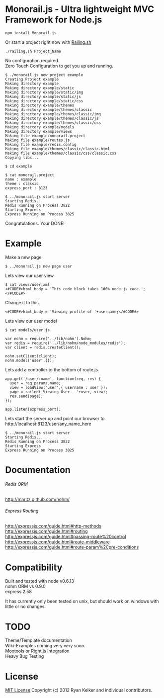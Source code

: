 # Monorail.js - Ultra lightweight MVC Framework for Node.js

	npm install Monorail.js
	
Or start a project right now with <a href="https://github.com/runexec/Railing.sh">Railing.sh</a>

	./railing.sh Project_Name
	
No configuration required.<br />
Zero Touch Configuration to get you up and running.<br />

    $ ./monorail.js new project example
    Creating Project example
    Making directory example
    Making directory example/static
    Making directory example/static/img
    Making directory example/static/js
    Making directory example/static/css
    Making directory example/themes
    Making directory example/themes/classic
    Making directory example/themes/classic/img
    Making directory example/themes/classic/js
    Making directory example/themes/classic/css
    Making directory example/models
    Making directory example/views
    Making file example/monorail.project
    Making file example/routes.js
    Making file example/redis.config
    Making file example/themes/classic/classic.html
    Making file example/themes/classic/css/classic.css
    Copying libs...

    $ cd example

    $ cat monorail.project
    name : example
    theme : classic
    express_port : 8123

    $ ../monorail.js start server
    Starting Redis...
    Redis Running on Process 3822
    Starting Express
    Express Running on Process 3825

Congratulations. Your DONE!<br />

# Example

Make a new page<br />

	$ ../monorail.js new page user

Lets view our user view<br />

	$ cat views/user.xml 
	<#CODE#>html_body = 'This code block takes 100% node.js code.';</#CODE#>

Change it to this<br />

	<#CODE#>html_body = 'Viewing profile of '+username;</#CODE#>

Lets view our user model<br />

	$ cat models/user.js 
	
	var nohm = require('../lib/nohm').Nohm;
	var redis = require('../lib/nohm/node_modules/redis');
	var client = redis.createClient();
	
	nohm.setClient(client);
	nohm.model('user',{});

Lets add a controller to the bottom of route.js
<br />

	app.get('/user/:name', function(req, res) {
	  user = req.params.name;
	  view = loadView('user',{ username : user });
	  page = railed('Viewing User - '+user, view);
	  res.send(page);
	});

	app.listen(express_port);
      
Lets start the server up and point our browser to http://localhost:8123/user/any_name_here

	$ ../monorail.js start server
	Starting Redis...
	Redis Running on Process 3822
	Starting Express
	Express Running on Process 3825

# Documentation

###### Redis ORM
http://maritz.github.com/nohm/

###### Express Routing
http://expressjs.com/guide.html#http-methods <br />
http://expressjs.com/guide.html#routing <br />
http://expressjs.com/guide.html#passing-route%20control <br />
http://expressjs.com/guide.html#route-middleware <br />
http://expressjs.com/guide.html#route-param%20pre-conditions <br />
	
# Compatibility

Built and tested with node v0.6.13<br />
nohm ORM vs 0.9.0<br />
express 2.58<br />
<p />
It has currently only been tested on unix, but should work on windows with little or no changes.

# TODO
Theme/Template documentation<br />
Wiki-Examples coming very very soon.<br />
Mootools or Right.js Integration<br />
Heavy Bug Testing<br />

# License

<a href="http://www.opensource.org/licenses/mit-license.php">MIT License</a> Copyright (c) 2012 Ryan Kelker and individual contributors.